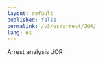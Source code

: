 ```yaml
---
layout: default
published: false
permalink: /v3/es/arrest/JOR/
lang: es
---
```


Arrest analysis JOR
